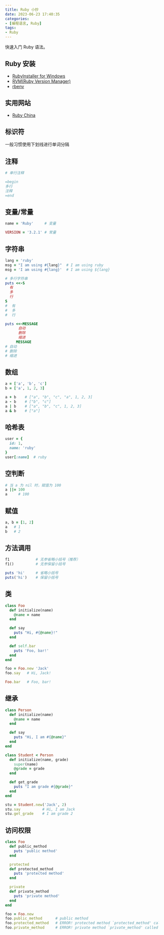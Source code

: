 ```yaml
---
title: Ruby 小抄
date: 2023-06-23 17:40:35
categories:
- [编程语言, Ruby]
tags:
- Ruby
---
```

快速入门 Ruby 语法。

<!-- more -->

## Ruby 安装

- [RubyInstaller for Windows](https://rubyinstaller.org/)
- [RVM(Ruby Version Manager)](https://rvm.io/)
- [rbenv](https://github.com/rbenv/rbenv)

## 实用网站

- [Ruby China](https://ruby-china.org/)

## 标识符

一般习惯使用下划线进行单词分隔

## 注释

```ruby
# 单行注释

=begin
多行
注释
=end
```

## 变量/常量

```ruby
name = 'Ruby'     # 变量

VERSION = '3.2.1' # 常量
```

## 字符串

```ruby
lang = 'ruby'
msg = "I am using #{lang}"  # I am using ruby
msg = 'I am using #{lang}'  # I am using ${lang}

# 多行字符串
puts <<-S
  有
  多
  行
S
#  有
#  多
#  行

puts <<~MESSAGE
      自动
      删除
      缩进
     MESSAGE
# 自动
# 删除
# 缩进
```

## 数组

```ruby
a = ['a', 'b', 'c']
b = ['a', 1, 2, 3]

a + b    # ["a", "b", "c", "a", 1, 2, 3]
a - b    # ["b", "c"]
a | b    # ["a", "b", "c", 1, 2, 3]
a & b    # ["a"]
```

## 哈希表

```ruby
user = {
  id: 1,
  name: 'ruby'
}
user[:name]  # ruby
```

## 空判断

```ruby
# 当 a 为 nil 时，赋值为 100
a ||= 100
a     # 100
```

## 赋值

```ruby
a, b = [1, 2]
a   # 1
b   # 2
```

## 方法调用

```ruby
f1            # 无参省略小括号（推荐）
f1()          # 无参保留小括号

puts 'hi'     # 省略小括号
puts('hi')    # 保留小括号
```

## 类

```ruby
class Foo
  def initialize(name)
    @name = name
  end

  def say
    puts "Hi, #{@name}!"
  end

  def self.bar
    puts 'Foo, bar!'
  end
end

foo = Foo.new 'Jack'
foo.say   # Hi, Jack!

Foo.bar   # Foo, bar!
```

## 继承

```ruby
class Person
  def initialize(name)
    @name = name
  end

  def say
    puts "Hi, I am #{@name}"
  end
end

class Student < Person
  def initialize(name, grade)
    super(name)
    @grade = grade
  end

  def get_grade
    puts "I am grade #{@grade}"
  end
end

stu = Student.new('Jack', 2)
stu.say          # Hi, I am Jack
stu.get_grade    # I am grade 2
```

## 访问权限

```ruby
class Foo
  def public_method
    puts 'public method'
  end

  protected
  def protected_method
    puts 'protected method'
  end

  private
  def private_method
    puts 'private method'
  end
end

foo = Foo.new
foo.public_method      # public method
foo.protected_method   # ERROR! protected method `protected_method' called for #<Foo:0x00000001010316f8> (NoMethodError)
foo.private_method     # ERROR! private method `private_method' called for #<Foo:0x00000001032a61c0> (NoMethodError)
```
